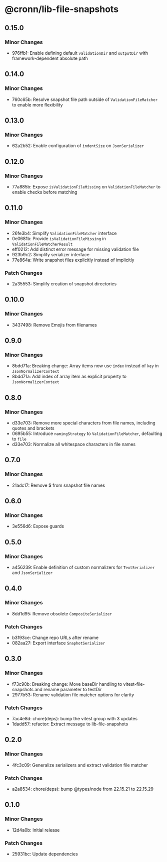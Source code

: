 # @cronn/lib-file-snapshots

## 0.15.0

### Minor Changes

- 976ffb1: Enable defining default `validationDir` and `outputDir` with framework-dependent absolute path

## 0.14.0

### Minor Changes

- 760c65b: Resolve snapshot file path outside of `ValidationFileMatcher` to enable more flexibility

## 0.13.0

### Minor Changes

- 62a2b52: Enable configuration of `indentSize` on `JsonSerializer`

## 0.12.0

### Minor Changes

- 77a885b: Expose `isValidationFileMissing` on `ValidationFileMatcher` to enable checks before matching

## 0.11.0

### Minor Changes

- 26fe3b4: Simplify `ValidationFileMatcher` interface
- 0e0681b: Provide `isValidationFileMissing` in `ValidationFileMatcherResult`
- eff0212: Add distinct error message for missing validation file
- 923b9c2: Simplify serializer interface
- 77e864a: Write snapshot files explicitly instead of implicitly

### Patch Changes

- 2a35553: Simplify creation of snapshot directories

## 0.10.0

### Minor Changes

- 3437498: Remove Emojis from filenames

## 0.9.0

### Minor Changes

- 8bdd71a: Breaking change: Array items now use `index` instead of `key` in `JsonNormalizerContext`
- 8bdd71a: Add index of array item as explicit property to `JsonNormalizerContext`

## 0.8.0

### Minor Changes

- d33e703: Remove more special characters from file names, including quotes and brackets
- 0695b55: Introduce `namingStrategy` to `ValidationFileMatcher`, defaulting to `file`
- d33e703: Normalize all whitespace characters in file names

## 0.7.0

### Minor Changes

- 21adc17: Remove $ from snapshot file names

## 0.6.0

### Minor Changes

- 3e556d6: Expose guards

## 0.5.0

### Minor Changes

- a456239: Enable definition of custom normalizers for `TextSerializer` and `JsonSerializer`

## 0.4.0

### Minor Changes

- 8dd1d95: Remove obsolete `CompositeSerializer`

### Patch Changes

- b3f93ce: Change repo URLs after rename
- 082aa27: Export interface `SnaphotSerializer`

## 0.3.0

### Minor Changes

- f73c90b: Breaking change: Move baseDir handling to vitest-file-snapshots and rename parameter to testDir
- 2977b53: Rename validation file matcher options for clarity

### Patch Changes

- 7ac4e8d: chore(deps): bump the vitest group with 3 updates
- 1dadd57: refactor: Extract message to lib-file-snapshots

## 0.2.0

### Minor Changes

- 4fc3c09: Generalize serializers and extract validation file matcher

### Patch Changes

- a2a8534: chore(deps): bump @types/node from 22.15.21 to 22.15.29

## 0.1.0

### Minor Changes

- 12d4a0b: Initial release

### Patch Changes

- 25931bc: Update dependencies
